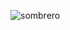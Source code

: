 ![sombrero](https://user-images.githubusercontent.com/105780726/213142312-02ed493a-bd97-442e-a0c0-409f45229580.png)

